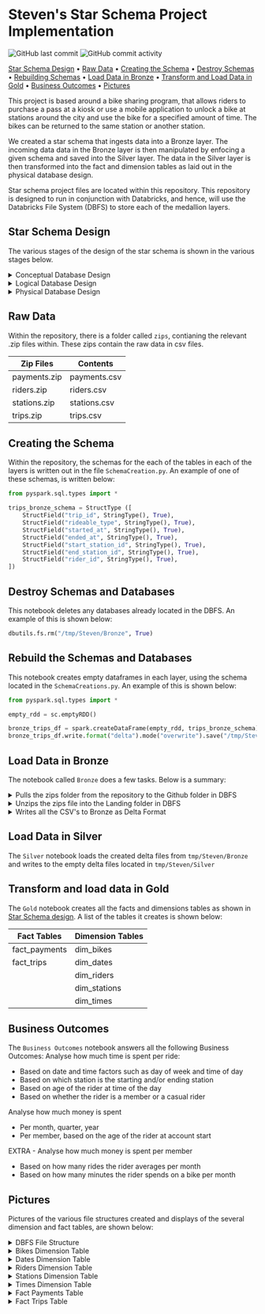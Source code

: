 # Steven's Star Schema Project Implementation
![GitHub last commit](https://img.shields.io/github/last-commit/steviedas/steven-repo)
![GitHub commit activity](https://img.shields.io/github/commit-activity/w/steviedas/steven-repo)

[Star Schema Design](#star-schema-design) •
[Raw Data](#raw-data) •
[Creating the Schema](#creating-the-schema) •
[Destroy Schemas](#destroy-schemas-and-databases) •
[Rebuilding Schemas](#rebuild-the-schemas-and-databases) •
[Load Data in Bronze](#load-data-in-bronze) •
[Transform and Load Data in Gold](#transform-and-load-data-in-gold) •
[Business Outcomes](#business-outcomes) •
[Pictures](#pictures)

This project is based around a bike sharing program, that allows riders to purchase a pass at a kiosk or use a mobile application to unlock a bike at stations around the city and use the bike for a specified amount of time. The bikes can be returned to the same station or another station.

We created a star schema that ingests data into a Bronze layer. The incoming data data in the Bronze layer is then manipulated by enfocing a given schema and saved into the Silver layer. The data in the Silver layer is then transformed into the fact and dimension tables as laid out in the physical database design.

Star schema project files are located within this repository. This repository is designed to run in conjunction with Databricks, and hence, will use the Databricks File System (DBFS) to store each of the medallion layers.

## Star Schema Design
The various stages of the design of the star schema is shown in the various stages below.

   <details>
   <summary>Conceptual Database Design</summary>

   ><p align="center">
   ><img src="https://raw.githubusercontent.com/steviedas/steven-repo/main/pictures/ConceptualDatabaseDesign.png"
   >  alt="Size Limit comment in pull request about bundle size changes"
   >  width="960" height="540">
   ></p>
   >
   
   </details>

   <details>
   <summary>Logical Database Design</summary>

   ><p align="center">
   ><img src="https://raw.githubusercontent.com/steviedas/steven-repo/main/pictures/LogicalDatabaseDesign.png"
   >  alt="Size Limit comment in pull request about bundle size changes"
   >  width="960" height="540"
   ></p>
   >
   
   </details>
  
   <details>
   <summary>Physical Database Design</summary>

   ><p align="center">
   ><img src="https://raw.githubusercontent.com/steviedas/steven-repo/main/pictures/PhysicalDatabaseDesign.png"
   >  alt="Size Limit comment in pull request about bundle size changes"
   >  width="960" height="540"
   ></p>
   >
   
   </details>

## Raw Data
Within the repository, there is a folder called `zips`, contianing the relevant .zip files within. These zips contain the raw data in csv files.

Zip Files     | Contents
------------- | -------------
payments.zip  | payments.csv
riders.zip    | riders.csv
stations.zip  | stations.csv
trips.zip     | trips.csv

## Creating the Schema
Within the repository, the schemas for the each of the tables in each of the layers is written out in the file `SchemaCreation.py`.
An example of one of these schemas, is written below:

```python
from pyspark.sql.types import *

trips_bronze_schema = StructType ([
    StructField("trip_id", StringType(), True),
    StructField("rideable_type", StringType(), True),
    StructField("started_at", StringType(), True),
    StructField("ended_at", StringType(), True),
    StructField("start_station_id", StringType(), True),
    StructField("end_station_id", StringType(), True),
    StructField("rider_id", StringType(), True),
])
```

## Destroy Schemas and Databases
This notebook deletes any databases already located in the DBFS. An example of this is shown below:

```python
dbutils.fs.rm("/tmp/Steven/Bronze", True)
```

## Rebuild the Schemas and Databases
This notebook creates empty dataframes in each layer, using the schema located in the `SchemaCreations.py`. An example of this is shown below:

```python
from pyspark.sql.types import *

empty_rdd = sc.emptyRDD()

bronze_trips_df = spark.createDataFrame(empty_rdd, trips_bronze_schema)
bronze_trips_df.write.format("delta").mode("overwrite").save("/tmp/Steven/Bronze/trips")
```

## Load Data in Bronze
The notebook called `Bronze` does a few tasks. Below is a summary:
 <details>
   <summary>Pulls the zips folder from the repository to the Github folder in DBFS</summary>
   
   >```python
   >!wget "https://github.com/steviedas/steven-repo/raw/main/zips/payments.zip" -P "/dbfs/tmp/Steven/Github/"
   >```  
   
   </details>

<details>
   <summary>Unzips the zips file into the Landing folder in DBFS</summary>
   
   >```python
   >import subprocess
   >import glob
   >zip_files = glob.glob("/dbfs/tmp/Steven/Github/*.zip")
   >for zip_file in zip_files:
   >    extract_to_dir = "/dbfs/tmp/Steven/Landing"
   >    subprocess.call(["unzip", "-d", extract_to_dir, zip_file])
   >```  
   
   </details>

<details>
   <summary>Writes all the CSV's to Bronze as Delta Format</summary>
   
   >```python
   >bronze_trips_df = spark.read.format('csv').load("/tmp/Steven/Landing/trips.csv", schema = trips_bronze_schema)
   >bronze_trips_df.write.format("delta").mode("overwrite").save("/tmp/Steven/Bronze/trips")
   >```  
   
   </details>

## Load Data in Silver
The `Silver` notebook loads the created delta files from `tmp/Steven/Bronze` and writes to the empty delta files located in `tmp/Steven/Silver`

## Transform and load data in Gold
The `Gold` notebook creates all the facts and dimensions tables as shown in [Star Schema design](#star-schema-design). A list of the tables it creates is shown below:


|Fact Tables   | Dimension Tables |
|------------- | -----------------|
|fact_payments | dim_bikes        |
|fact_trips    | dim_dates        |
|              | dim_riders       |
|              | dim_stations     |
|              | dim_times        |

## Business Outcomes
The `Business Outcomes` notebook answers all the following Business Outcomes:
Analyse how much time is spent per ride:
* Based on date and time factors such as day of week and time of day
* Based on which station is the starting and/or ending station
* Based on age of the rider at time of the day
* Based on whether the rider is a member or a casual rider

Analyse how much money is spent
* Per month, quarter,  year
* Per member, based on the age of the rider at account start

EXTRA - Analyse how much money is spent per member
* Based on how many rides the rider averages per month
* Based on how many minutes the rider spends on a bike per month 

## Pictures
Pictures of the various file structures created and displays of the several dimension and fact tables, are shown below:

   <details>
   <summary>DBFS File Structure</summary>

   ><p align="center">
   ><img src="https://github.com/steviedas/steven-repo/raw/main/pictures/DeltaTables.png"
   >  alt="Size Limit comment in pull request about bundle size changes"
   ></p>
   >
   
   </details>

   <details>
   <summary>Bikes Dimension Table</summary>

   ><p align="center">
   ><img src="https://github.com/steviedas/steven-repo/raw/main/pictures/dim_bikes.png"
   >  alt="Size Limit comment in pull request about bundle size changes"
   ></p>
   >
   
   </details>
  
   <details>
   <summary>Dates Dimension Table</summary>

   ><p align="center">
   ><img src="https://github.com/steviedas/steven-repo/raw/main/pictures/dim_dates.png"
   >  alt="Size Limit comment in pull request about bundle size changes"
   ></p>
   >
   
   </details>
   
   <details>
      
   <summary>Riders Dimension Table</summary>

   ><p align="center">
   ><img src="https://github.com/steviedas/steven-repo/raw/main/pictures/dim_riders.png"
   >  alt="Size Limit comment in pull request about bundle size changes"
   ></p>
   >
   
   </details>
   
   <details>
      
   <summary>Stations Dimension Table</summary>

   ><p align="center">
   ><img src="https://github.com/steviedas/steven-repo/raw/main/pictures/dim_stations.png"
   >  alt="Size Limit comment in pull request about bundle size changes"
   ></p>
   >
   
   </details>
   
   <details>
      
   <summary>Times Dimension Table</summary>

   ><p align="center">
   ><img src="https://github.com/steviedas/steven-repo/raw/main/pictures/dim_times.png"
   >  alt="Size Limit comment in pull request about bundle size changes"
   ></p>
   >
   
   </details>
   
   <details>
      
   <summary>Fact Payments Table</summary>

   ><p align="center">
   ><img src="https://github.com/steviedas/steven-repo/raw/main/pictures/fact_payments.png"
   >  alt="Size Limit comment in pull request about bundle size changes"
   ></p>
   >
   
   </details>
   
   <details>
      
   <summary>Fact Trips Table</summary>

   ><p align="center">
   ><img src="https://github.com/steviedas/steven-repo/raw/main/pictures/fact_trips.png"
   >  alt="Size Limit comment in pull request about bundle size changes"
   ></p>
   >
   
   </details>
